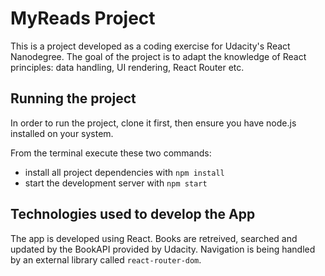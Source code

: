 # MyReads Project

This is a project developed as a coding exercise for Udacity's React Nanodegree.
The goal of the project is to adapt the knowledge of React principles: data handling, UI rendering, React Router etc.

## Running the project

In order to run the project, clone it first, then ensure you have node.js installed on your system.

From the terminal execute these two commands: 
* install all project dependencies with `npm install`
* start the development server with `npm start`

## Technologies used to develop the App

The app is developed using React. 
Books are retreived, searched and updated by the BookAPI provided by Udacity.
Navigation is being handled by an external library called `react-router-dom`.

